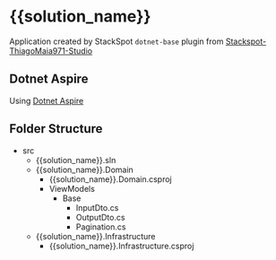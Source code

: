 # {{solution_name}}

Application created by StackSpot ```dotnet-base``` plugin from [Stackspot-ThiagoMaia971-Studio](https://github.com/thiagomaia971/Stackspot-ThiagoMaia971-Studio)

## Dotnet Aspire

Using [Dotnet Aspire](https://learn.microsoft.com/en-us/dotnet/aspire/setup-tooling?tabs=dotnet-cli)

## Folder Structure

- src
    - {{solution_name}}.sln
    - {{solution_name}}.Domain
        - {{solution_name}}.Domain.csproj
        - ViewModels
            - Base
                - InputDto.cs
                - OutputDto.cs
                - Pagination.cs
    - {{solution_name}}.Infrastructure
        - {{solution_name}}.Infrastructure.csproj

[//]: (asd)


